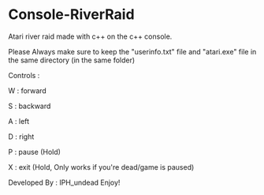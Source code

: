 # Console-RiverRaid
Atari river raid made with c++ on the c++ console.

Please Always make sure to keep the "userinfo.txt" file and "atari.exe"
file in the same directory (in the same folder)

Controls :

W : forward

S : backward

A : left

D : right

P : pause (Hold)

X : exit (Hold, Only works if you're dead/game is paused) 


Developed By : IPH_undead
Enjoy!
